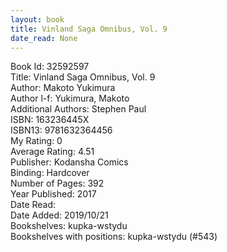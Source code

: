 ```yaml
---
layout: book
title: Vinland Saga Omnibus, Vol. 9
date_read: None
---
```


Book Id: 32592597<br />
Title: Vinland Saga Omnibus, Vol. 9<br />
Author: Makoto Yukimura<br />
Author l-f: Yukimura, Makoto<br />
Additional Authors: Stephen Paul<br />
ISBN: 163236445X<br />
ISBN13: 9781632364456<br />
My Rating: 0<br />
Average Rating: 4.51<br />
Publisher: Kodansha Comics<br />
Binding: Hardcover<br />
Number of Pages: 392<br />
Year Published: 2017<br />
Date Read: <br />
Date Added: 2019/10/21<br />
Bookshelves: kupka-wstydu<br />
Bookshelves with positions: kupka-wstydu (#543)<br />

